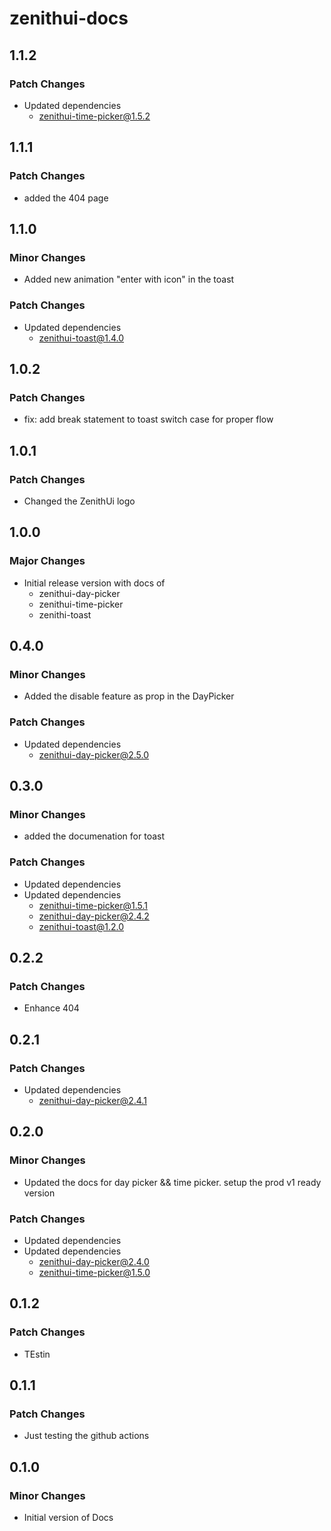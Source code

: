 # zenithui-docs

## 1.1.2

### Patch Changes

- Updated dependencies
  - zenithui-time-picker@1.5.2

## 1.1.1

### Patch Changes

- added the 404 page

## 1.1.0

### Minor Changes

- Added new animation "enter with icon" in the toast

### Patch Changes

- Updated dependencies
  - zenithui-toast@1.4.0

## 1.0.2

### Patch Changes

- fix: add break statement to toast switch case for proper flow

## 1.0.1

### Patch Changes

- Changed the ZenithUi logo

## 1.0.0

### Major Changes

- Initial release version with docs of
  - zenithui-day-picker
  - zenithui-time-picker
  - zenithi-toast

## 0.4.0

### Minor Changes

- Added the disable feature as prop in the DayPicker

### Patch Changes

- Updated dependencies
  - zenithui-day-picker@2.5.0

## 0.3.0

### Minor Changes

- added the documenation for toast

### Patch Changes

- Updated dependencies
- Updated dependencies
  - zenithui-time-picker@1.5.1
  - zenithui-day-picker@2.4.2
  - zenithui-toast@1.2.0

## 0.2.2

### Patch Changes

- Enhance 404

## 0.2.1

### Patch Changes

- Updated dependencies
  - zenithui-day-picker@2.4.1

## 0.2.0

### Minor Changes

- Updated the docs for day picker && time picker. setup the prod v1 ready version

### Patch Changes

- Updated dependencies
- Updated dependencies
  - zenithui-day-picker@2.4.0
  - zenithui-time-picker@1.5.0

## 0.1.2

### Patch Changes

- TEstin

## 0.1.1

### Patch Changes

- Just testing the github actions

## 0.1.0

### Minor Changes

- Initial version of Docs
